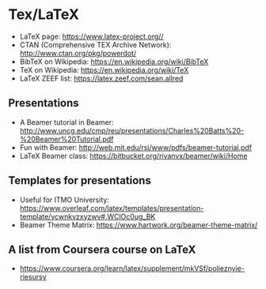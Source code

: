 # Tex/LaTeX

* LaTeX page: https://www.latex-project.org//
* CTAN (Comprehensive TEX Archive Network): http://www.ctan.org/pkg/powerdot/ 
* BibTeX on Wikipedia: https://en.wikipedia.org/wiki/BibTeX
* TeX on Wikipedia: https://en.wikipedia.org/wiki/TeX 
* LaTeX ZEEF list: https://latex.zeef.com/sean.allred

## Presentations
* A Beamer tutorial in Beamer: http://www.uncg.edu/cmp/reu/presentations/Charles%20Batts%20-%20Beamer%20Tutorial.pdf
* Fun with Beamer: http://web.mit.edu/rsi/www/pdfs/beamer-tutorial.pdf
* LaTeX Beamer class: https://bitbucket.org/rivanvx/beamer/wiki/Home

## Templates for presentations

* Useful for ITMO University: https://www.overleaf.com/latex/templates/presentation-template/ycwnkvzxyzwv#.WClOc0ug_BK
* Beamer Theme Matrix: https://www.hartwork.org/beamer-theme-matrix/

## A list from Coursera course on LaTeX
* https://www.coursera.org/learn/latex/supplement/mkVSf/polieznyie-riesursy
